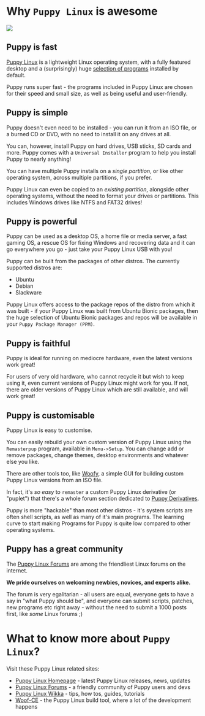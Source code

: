 # Why `Puppy Linux` is awesome

![](https://raw.githubusercontent.com/puppylinux-woof-CE/awesome-puppy-linux/master/puppy-linux-logo.png)

## Puppy is fast

[Puppy Linux](http://puppylinux.com) is a lightweight Linux operating system,
with a fully featured desktop and a (surprisingly) huge [selection of programs](https://distrowatch.com/table.php?distribution=puppy&pkglist=true&version=8.0#pkglist)
installed by default.

Puppy runs super fast - the programs included in Puppy Linux are chosen for
their speed and small size, as well as being useful and user-friendly.

## Puppy is simple

Puppy doesn't even need to be installed - you can run it from an ISO file,
or a burned CD or DVD, with no need to install it on any drives at all.

You can, however, install Puppy on hard drives, USB sticks, SD cards and more.
Puppy comes with a `Universal Installer` program to help you install Puppy to
nearly anything!

You can have multiple Puppy installs on a _single partition_, or like other operating
system, across multiple partitions, if you prefer.

Puppy Linux can even be copied to an _existing partition_, alongside other operating
systems, without the need to format your drives or partitions. This includes
Windows drives like NTFS and FAT32 drives!

## Puppy is powerful

Puppy can be used as a desktop OS, a home file or media server, a fast gaming OS,
a rescue OS for fixing Windows and recovering data and it can go everywhere you
go - just take your Puppy Linux USB with you!

Puppy can be built from the packages of other distros. The currently supported
distros are:

- Ubuntu
- Debian
- Slackware

Puppy Linux offers access to the package repos of the distro from which it was
built - if your Puppy Linux was built from Ubuntu Bionic packages, then the
huge selection of Ubuntu Bionic packages and repos will be available in your
`Puppy Package Manager (PPM)`.

## Puppy is faithful

Puppy is ideal for running on mediocre hardware, even the latest versions work great!

For users of very old hardware, who cannot recycle it but wish to keep using it,
even current versions of Puppy Linux might work for you. If not, there are older
versions of Puppy Linux which are still available, and will work great!

## Puppy is customisable

Puppy Linux is easy to customise.

You can easily rebuild your own custom version of Puppy Linux using the
`Remasterpup` program, available in `Menu->Setup`. You can change add or
remove packages, change themes, desktop environments and whatever else
you like.

There are other tools too, like [Woofy](http://www.murga-linux.com/puppy/viewtopic.php?t=57037),
a simple GUI for building custom Puppy Linux versions from an ISO file.

In fact, it's _so easy_ to `remaster` a custom Puppy Linux derivative (or "puplet")
that there's a whole forum section dedicated to [Puppy Derivatives](http://murga-linux.com/puppy/index.php?f=35).

Puppy is more "hackable" than most other distros - it's system scripts are often
shell scripts, as well as many of it's main programs. The learning curve to
start making Programs for Puppy is quite low compared to other operating systems.

## Puppy has a great community

The [Puppy Linux Forums](http://murga-linux/com/puppy/) are among the friendliest Linux forums on the internet.

**We pride ourselves on welcoming newbies, novices, and experts alike.**

The forum is very egalitarian - all users are equal, everyone gets to have a say
in "what Puppy should be", and everyone can submit scripts, patches, new
programs etc right away - without the need to submit a 1000 posts first, like
_some_ Linux forums ;)

# What to know more about `Puppy Linux`?

Visit these Puppy Linux related sites:

- [Puppy Linux Homepage](http://puppylinux.com) - latest Puppy Linux releases, news, updates
- [Puppy Linux Forums](http://murga-linux/com/puppy/) - a friendly community of Puppy users and devs
- [Puppy Linux Wikka](http://wikka.puppylinux.com/HomePage) - tips, how tos, guides, tutorials
- [Woof-CE](https://github.com/puppylinux-woof-CE/woof-CE) - the Puppy Linux build tool, where a lot of the development happens
